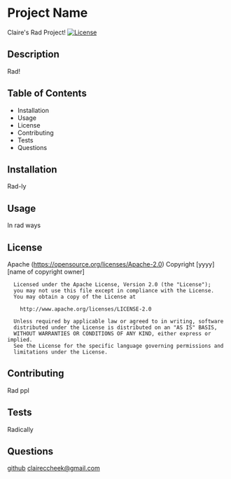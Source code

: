 
  
  # Project Name
  Claire's Rad Project!
  [![License](https://img.shields.io/badge/License-Apache%202.0-blue.svg)](https://opensource.org/licenses/Apache-2.0)
  
  ## Description
  Rad!
  
  ## Table of Contents
  
  * Installation
  * Usage
  * License
  * Contributing
  * Tests
  * Questions
  
  ## Installation
  Rad-ly
  
  ## Usage
  In rad ways
  
  ## License
  Apache
  (https://opensource.org/licenses/Apache-2.0)
  Copyright [yyyy] [name of copyright owner]

      Licensed under the Apache License, Version 2.0 (the "License");
      you may not use this file except in compliance with the License.
      You may obtain a copy of the License at
   
        http://www.apache.org/licenses/LICENSE-2.0
   
      Unless required by applicable law or agreed to in writing, software
      distributed under the License is distributed on an "AS IS" BASIS,
      WITHOUT WARRANTIES OR CONDITIONS OF ANY KIND, either express or implied.
      See the License for the specific language governing permissions and
      limitations under the License.
  
  ## Contributing
  Rad ppl
  
  ## Tests
  Radically
  
  ## Questions
  [github](http://www.github.com/cccheek)
  claireccheek@gmail.com